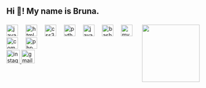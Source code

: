 
<h2 align="left">Hi 👋! My name is Bruna.</h2>

###

<img align="right" height="150" src="https://camo.githubusercontent.com/7b77b4dc729e47fb2cd2dc2c89dc2cfd45a2998c466d6bc9c11b997f82561616/68747470733a2f2f692e70696e696d672e636f6d2f6f726967696e616c732f62332f39622f31362f62333962313638613337613037306264633964393665623132356264346532302e676966"  />

<div align="left">
  <img src="https://cdn.jsdelivr.net/gh/devicons/devicon/icons/javascript/javascript-original.svg" height="30" alt="javascript logo"  />
  <img width="12" />
  <img src="https://cdn.jsdelivr.net/gh/devicons/devicon/icons/html5/html5-original.svg" height="30" alt="html5 logo"  />
  <img width="12" />
  <img src="https://cdn.jsdelivr.net/gh/devicons/devicon/icons/css3/css3-original.svg" height="30" alt="css3 logo"  />
  <img width="12" />
  <img src="https://cdn.jsdelivr.net/gh/devicons/devicon/icons/python/python-original.svg" height="30" alt="python logo"  />
  <img width="12" />
  <img src="https://cdn.jsdelivr.net/gh/devicons/devicon/icons/java/java-original.svg" height="30" alt="java logo"  />
  <img width="12" />
  <img src="https://cdn.jsdelivr.net/gh/devicons/devicon/icons/bash/bash-original.svg" height="30" alt="bash logo"  />
  <img width="12" />
  <img src="https://cdn.jsdelivr.net/gh/devicons/devicon/icons/mysql/mysql-original.svg" height="30" alt="mysql logo"  />
  <img width="12" />
  <img src="https://cdn.jsdelivr.net/gh/devicons/devicon/icons/composer/composer-original.svg" height="30" alt="composer logo"  />
  <img width="12" />
  <img src="https://cdn.jsdelivr.net/gh/devicons/devicon/icons/php/php-original.svg" height="30" alt="php logo"  />
</div>

<div align="left">
  <a href="https://www.instagram.com/brunarosabl/" target="_blank">
    <img src="https://img.shields.io/static/v1?message=Instagram&logo=instagram&label=&color=turquoise&logoColor=white&labelColor=&style=for-the-badge" height="35" alt="instagram logo"  />
  </a>
  <img src="https://img.shields.io/static/v1?message=Gmail&logo=gmail&label=brunarblima93@&color=D14&logoColor=white&labelColor=purple&style=for-the-badge" height="35" alt="gmail logo"  />

  
</div>
